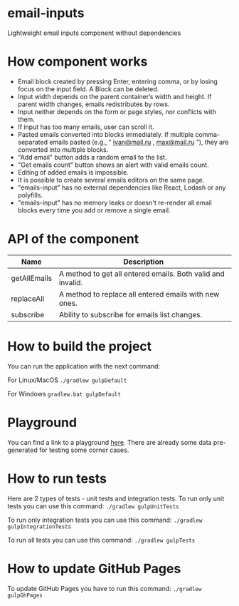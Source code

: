 # email-inputs
Lightweight email inputs component without dependencies

# How component works

* Email block created by pressing Enter, entering comma, or by losing focus on the
  input field. A Block can be deleted.
* Input width depends on the parent container’s width and height. If parent width changes,
  emails redistributes by rows.
* Input neither depends on the form or page styles, nor conflicts with them.
* If input has too many emails, user can scroll it.
* Pasted emails converted into blocks immediately. If multiple comma-separated
  emails pasted (e.g., “ ivan@mail.ru , max@mail.ru ”), they are converted into multiple
  blocks.
* "Add email" button adds a random email to the list.
* "Get emails count" button shows an alert with valid emails count.
* Editing of added emails is impossible.
* It is possible to create several emails editors on the same page.
* "emails-input" has no external dependencies like React, Lodash or any polyfills.
* "emails-input" has no memory leaks or doesn't re-render all email blocks every time you add or remove a single email.

# API of the component

|Name|Description|
|----|-----------|
|getAllEmails|A method to get all entered emails. Both valid and invalid.|
|replaceAll|A method to replace all entered emails with new ones.|
|subscribe|Ability to subscribe for emails list changes.|

# How to build the project
You can run the application with the next command:

For Linux/MacOS `./gradlew gulpDefault`

For Windows  `gradlew.bat gulpDefault`

# Playground

You can find a link to a playground [here](https://acierto.github.io/email-inputs/).
There are already some data pre-generated for testing some corner cases.

# How to run tests

Here are 2 types of tests - unit tests and integration tests.
To run only unit tests you can use this command:
`./gradlew gulpUnitTests`

To run only integration tests you can use this command:
`./gradlew gulpIntegrationTests`

To run all tests you can use this command:
`./gradlew gulpTests`

# How to update GitHub Pages

To update GitHub Pages you have to run this command:
`./gradlew gulpGhPages`

